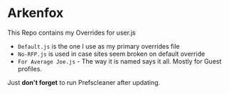 # Arkenfox

This Repo contains my Overrides for user.js

- `Default.js` is the one I use as my primary overrides file
- `No-RFP.js` is used in case sites seem broken on default override
- `For Average Joe.js` - The way it is named says it all. Mostly for Guest profiles.

Just **don't forget** to run Prefscleaner after updating.
